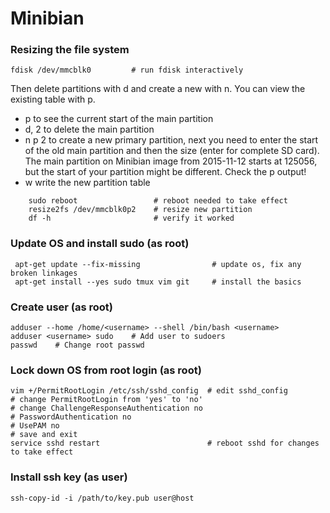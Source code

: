 # Minibian

### Resizing the file system

    fdisk /dev/mmcblk0         # run fdisk interactively
    
Then delete partitions with d and create a new with n. You can view the existing table with p.

* p to see the current start of the main partition
* d, 2 to delete the main partition
* n p 2 to create a new primary partition, next you need to enter the start of the old main partition and then the size (enter for complete SD card). The main partition on Minibian image from 2015-11-12 starts at 125056, but the start of your partition might be different. Check the p output!
* w write the new partition table

```
    sudo reboot                 # reboot needed to take effect
    resize2fs /dev/mmcblk0p2    # resize new partition
    df -h                       # verify it worked
```    

### Update OS and install sudo (as root)

     apt-get update --fix-missing                # update os, fix any broken linkages
     apt-get install --yes sudo tmux vim git     # install the basics
     
     

### Create user (as root)

    adduser --home /home/<username> --shell /bin/bash <username>
    adduser <username> sudo    # Add user to sudoers
    passwd    # Change root passwd

### Lock down OS from root login (as root)
    vim +/PermitRootLogin /etc/ssh/sshd_config  # edit sshd_config
    # change PermitRootLogin from 'yes' to 'no'
    # change ChallengeResponseAuthentication no
    # PasswordAuthentication no
    # UsePAM no
    # save and exit
    service sshd restart                        # reboot sshd for changes to take effect

### Install ssh key (as user)
    ssh-copy-id -i /path/to/key.pub user@host
